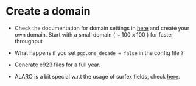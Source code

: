 # Create a domain

 * Check the documentation for domain settings in [here](https://destination-earth-digital-twins.github.io/deode-prototype-docs/misc_section_in_doc_page.html#domain) and create your own domain. Start with a small domain ( ~ 100 x 100 ) for faster throughput

 * What happens if you set `pgd.one_decade = false` in the config file ? 
 * Generate e923 files for a full year.
 * ALARO is a bit special w.r.t the usage of surfex fields, check [here](https://destination-earth-digital-twins.github.io/deode-prototype-docs/misc_section_in_doc_page.html#e923-update). 
